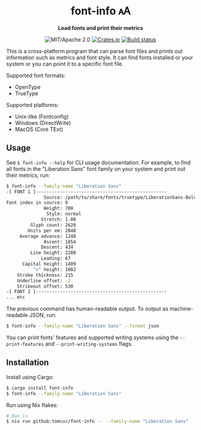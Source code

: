 <div align="center">

# font-info 🗚

**Load fonts and print their metrics**

![MIT/Apache 2.0](https://img.shields.io/badge/license-MIT%2FApache-blue.svg)
[![Crates.io](https://img.shields.io/crates/v/font-info.svg)](https://crates.io/crates/font-info)
[![Build status](https://github.com/tomcur/font-info/workflows/CI/badge.svg)](https://github.com/tomcur/font-info/actions)

</div>

This is a cross-platform program that can parse font files and prints out
information such as metrics and font style. It can find fonts installed or your
system or you can point it to a specific font file.

Supported font formats:
 - OpenType
 - TrueType

Supported platforms:
 - Unix-like (Fontconfig)
 - Windows (DirectWrite)
 - MacOS (Core TExt)

## Usage

See `$ font-info --help` for CLI usage documentation. For example, to find
all fonts in the "Liberation Sans" font family on your system and print out
their metrics, run:

```bash
$ font-info --family-name "Liberation Sans"
-[ FONT 1 ]-------------------------------------------------
              Source: /path/to/share/fonts/truetype/LiberationSans-Bold.ttf
Font index in source: 0
              Weight: 700
               Style: normal
             Stretch: 1.00
         Glyph count: 2620
        Units per em: 2048
     Average advance: 1248
              Ascent: 1854
             Descent: 434
         Line height: 2288
             Leading: 67
      Capital height: 1409
          "x" height: 1082
    Stroke thickness: 215
    Underline offset: -2
    Strikeout offset: 530
-[ FONT 2 ]-------------------------------------------------
... etc
```

The previous command has human-readable output. To output as machine-readable
JSON, run:

```bash
$ font-info --family-name "Liberation Sans" --format json
```

You can print fonts' features and supported writing systems using the
`--print-features` and `--print-writing-systems` flags.

## Installation

Install using Cargo:

```bash
$ cargo install font-info
$ font-info --family-name "Liberation Sans"
```

Run using Nix flakes:

```bash
# Run ls
$ nix run github:tomcur/font-info -- --family-name "Liberation Sans"
```

